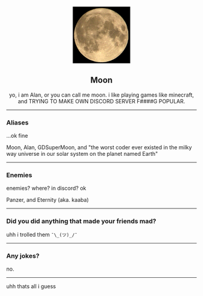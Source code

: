 <p align="center">
  <img src="/moon.jpg" height="150px"></img>
</p>
<h2 style="text-align: center;">Moon</h2>

<p style="text-align: center;">yo, i am Alan, or you can call me moon. i like playing games like minecraft, and TRYING TO MAKE OWN DISCORD SERVER F####G POPULAR.</p>

<hr />

### Aliases
...ok fine
      
Moon, Alan, GDSuperMoon, and "the worst coder ever existed in the milky way universe in our solar system on the planet named Earth"

<hr />
      
### Enemies
enemies? where?
in discord? ok
      
Panzer, and Eternity (aka. kaaba)

<hr />
      
### Did you did anything that made your friends mad?
uhh i trolled them `¯\_(ツ)_/¯`

<hr />
      
### Any jokes?
no.

<hr />

uhh thats all i guess
